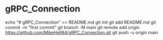 ﻿# gRPC_Connection
echo "# gRPC_Connection" >> README.md
git init
git add README.md
git commit -m "first commit"
git branch -M main
git remote add origin https://github.com/MikeHell84/gRPC_Connection.git
git push -u origin main
